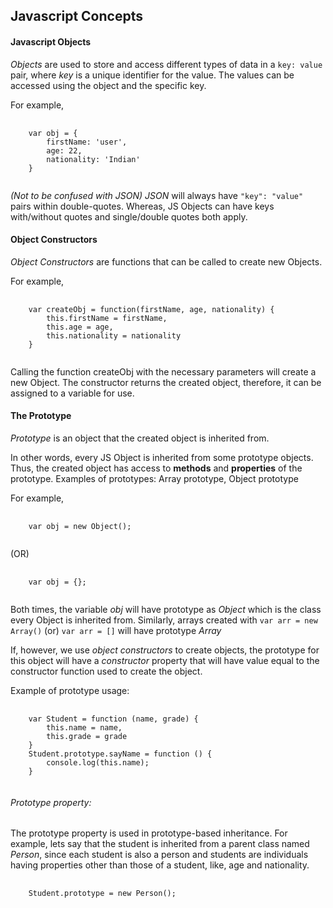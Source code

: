 ## Javascript Concepts


#### Javascript Objects

*Objects* are used to store and access different types of data in a <code>key: value</code> pair, where *key* is a unique identifier for the value.
The values can be accessed using the object and the specific key.

For example,
<pre>
  <code>
    var obj = {
        firstName: 'user',
        age: 22,
        nationality: 'Indian'
    }
  </code>
</pre>

*(Not to be confused with JSON)*
*JSON* will always have <code>"key": "value"</code> pairs within double-quotes. Whereas, JS Objects can have keys with/without quotes and single/double quotes both
apply.


#### Object Constructors

*Object Constructors* are functions that can be called to create new Objects.

For example,
<pre>
  <code>
    var createObj = function(firstName, age, nationality) {
        this.firstName = firstName,
        this.age = age,
        this.nationality = nationality
    }
  </code>
</pre>

Calling the function createObj with the necessary parameters will create a new Object. The constructor returns the created object, therefore, it can be assigned
to a variable for use.


#### The Prototype

*Prototype* is an object that the created object is inherited from. 

In other words, every JS Object is inherited from some prototype objects. Thus, the created object has access to **methods** and **properties** of the prototype.
Examples of prototypes: Array prototype, Object prototype

For example, 
<pre>
  <code>
    var obj = new Object();
  </code>
</pre>

(OR)

<pre>
  <code>
    var obj = {};
  </code>
</pre>
Both times, the variable *obj* will have prototype as *Object* which is the class every Object is inherited from.
Similarly, arrays created with <code>var arr = new Array()</code> (or) <code>var arr = []</code> will have prototype *Array*

If, however, we use *object constructors* to create objects, the prototype for this object will have a *constructor* property that will have value equal to the constructor function used to create the object.

Example of prototype usage:
<pre>
  <code>
    var Student = function (name, grade) {
        this.name = name,
        this.grade = grade
    }
    Student.prototype.sayName = function () {
        console.log(this.name);
    }
  </code>
</pre>

###### Prototype property:

The prototype property is used in prototype-based inheritance.
For example, lets say that the student is inherited from a parent class named *Person*, since each student is also a person and students are individuals having
properties other than those of a student, like, age and nationality.
<pre>
  <code>
    Student.prototype = new Person();
  </code>
</pre>
